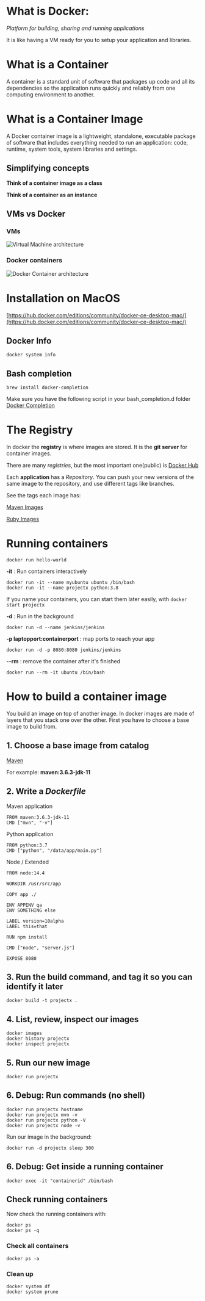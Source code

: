 # What is Docker:

*Platform for building, sharing and running applications*

It is like having a VM ready for you to setup your application and libraries.

# What is a Container
A container is a standard unit of software that packages up code and all its dependencies so the application runs quickly and reliably from one computing environment to another.

# What is a Container Image
A Docker container image is a lightweight, standalone, executable package of software that includes everything needed to run an application: code, runtime, system tools, system libraries and settings.

## Simplifying concepts
**Think of a container image as a class**

**Think of a container as an instance**

## VMs vs Docker

### VMs
![Virtual Machine architecture](https://github.com/c0d5x/docker-k8s-notes/blob/master/docker/imgs/arch-vms.png?raw=true)

### Docker containers
![Docker Container architecture](https://github.com/c0d5x/docker-k8s-notes/blob/master/docker/imgs/arch-docker.png?raw=true)

# Installation on MacOS
[https://hub.docker.com/editions/community/docker-ce-desktop-mac/](https://hub.docker.com/editions/community/docker-ce-desktop-mac/)

## Docker Info
`docker system info`

## Bash completion
`brew install docker-completion`

Make sure you have the following script in your bash_completion.d folder
[Docker Completion](https://raw.githubusercontent.com/docker/cli/master/contrib/completion/bash/docker)


# The Registry
In docker the **registry** is where images are stored. It is the **git server** for container images.

There are many *registries*, but the most important one(public) is [Docker Hub](https://hub.docker.com/)

Each **application** has a *Repository*. You can push your new versions of the same image to the repository, and use different tags like branches.

See the tags each image has:

[Maven Images](https://hub.docker.com/_/maven)

[Ruby Images](https://hub.docker.com/_/ruby)

# Running containers
`docker run hello-world`

**-it** : Run containers interactively
```
docker run -it --name myubuntu ubuntu /bin/bash
docker run -it --name projectx python:3.8
```
If you name your containers, you can start them later easily, with
`docker start projectx`


**-d** : Run in the background
```
docker run -d --name jenkins/jenkins
```

**-p laptopport:containerport** : map ports to reach your app
```
docker run -d -p 8080:8080 jenkins/jenkins
```

**--rm** : remove the container after it's finished
```
docker run --rm -it ubuntu /bin/bash
```

# How to build a container image
You build an image on top of another image. In docker images are made of layers that you stack one over the other.
First you have to choose a base image to build from.

## 1. Choose a base image from catalog
[Maven](https://hub.docker.com/_/maven)

For example: **maven:3.6.3-jdk-11**


## 2. Write a *Dockerfile*
Maven application

```
FROM maven:3.6.3-jdk-11
CMD ["mvn", "-v"]
```

Python application

```
FROM python:3.7
CMD ["python", "/data/app/main.py"]
```

Node / Extended

```
FROM node:14.4

WORKDIR /usr/src/app

COPY app ./

ENV APPENV qa
ENV SOMETHING else

LABEL version=10alpha
LABEL this=that

RUN npm install

CMD ["node", "server.js"]

EXPOSE 8080
```


## 3. Run the build command, and tag it so you can identify it later
`docker build -t projectx .`

## 4. List, review, inspect our images
```
docker images
docker history projectx
docker inspect projectx
```

## 5. Run our new image
`docker run projectx`

## 6. Debug: Run commands (no shell)
```
docker run projectx hostname
docker run projectx mvn -v
docker run projectx python -V
docker run projectx node -v
```
Run our image in the background:
```
docker run -d projectx sleep 300
```

## 6. Debug: Get inside a running container
`docker exec -it "containerid" /bin/bash`

## Check running containers
Now check the running containers with:
```
docker ps
docker ps -q
```

### Check all containers
`docker ps -a`

### Clean up
```
docker system df
docker system prune
```

